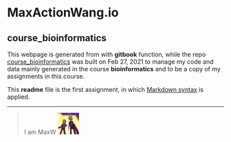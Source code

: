 # MaxActionWang.io
## course_bioinformatics
This webpage is generated from with **gitbook** function, while the repo [course_bioinformatics](https://github.com/MaxActionWang/course_bioinformatics/) was built on Feb 27, 2021 to manage my code and data mainly generated in the course **bioinformatics** and to be a copy of my assignments in this course.

This **readme** file is the first assignment, in which [Markdown syntax](https://github.com/adam-p/markdown-here/wiki/Markdown-Cheatsheet "Markdown refernce") is applied.

***
> I am MaxW <img width=50 src=https://github.com/MaxActionWang/course_bioinformatics/blob/main/RnM.jpg>
